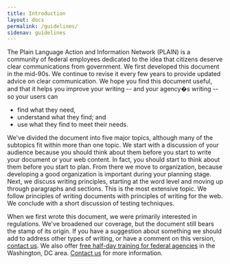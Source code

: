 ```yaml
---
title: Introduction
layout: docs
permalink: /guidelines/
sidenav: guidelines
---
```


The Plain Language Action and Information Network (PLAIN) is a community of federal employees dedicated to the idea that citizens deserve clear communications from government. We first developed this document in the mid-90s. We continue to revise it every few years to provide updated advice on clear communication. We hope you find this document useful, and that it helps you improve your writing -- and your agency�s writing -- so your users can

- find what they need,
- understand what they find; and
- use what they find to meet their needs.

We've divided the document into five major topics, although many of the subtopics fit within more than one topic. We start with a discussion of your audience because you should think about them before you start to write your document or your web content. In fact, you should start to think about them before you start to plan. From there we move to organization, because developing a good organization is important during your planning stage. Next, we discuss writing principles, starting at the word level and moving up through paragraphs and sections. This is the most extensive topic. We follow principles of writing documents with principles of writing for the web. We conclude with a short discussion of testing techniques.

When we first wrote this document, we were primarily interested in regulations. We've broadened our coverage, but the document still bears the stamp of its origin. If you have a suggestion about something we should add to address other types of writing, or have a comment on this version, [contact us](#level#site/contactus.cfm). We also offer [free half-day training for federal agencies](#level#resources/take_training/freetraining.cfm) in the Washington, DC area. [Contact us](#level#site/contactus.cfm?subject=training) for more information.
